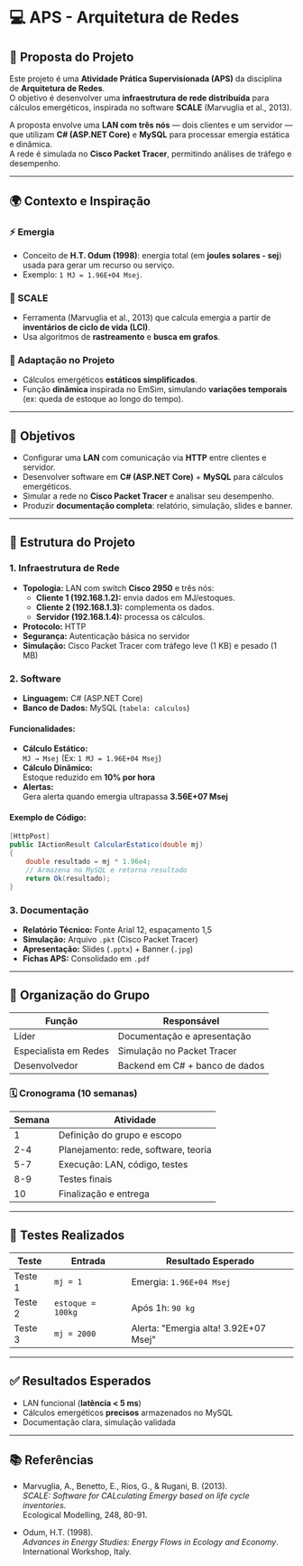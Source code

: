 # 💻 APS - Arquitetura de Redes

## 📌 Proposta do Projeto

Este projeto é uma **Atividade Prática Supervisionada (APS)** da disciplina de **Arquitetura de Redes**.  
O objetivo é desenvolver uma **infraestrutura de rede distribuída** para cálculos emergéticos, inspirada no software **SCALE** (Marvuglia et al., 2013).

A proposta envolve uma **LAN com três nós** — dois clientes e um servidor — que utilizam **C# (ASP.NET Core)** e **MySQL** para processar emergia estática e dinâmica.  
A rede é simulada no **Cisco Packet Tracer**, permitindo análises de tráfego e desempenho.

---

## 🌍 Contexto e Inspiração

### ⚡ Emergia
- Conceito de **H.T. Odum (1998)**: energia total (em **joules solares - sej**) usada para gerar um recurso ou serviço.  
- Exemplo: `1 MJ = 1.96E+04 Msej`.

### 🧠 SCALE
- Ferramenta (Marvuglia et al., 2013) que calcula emergia a partir de **inventários de ciclo de vida (LCI)**.
- Usa algoritmos de **rastreamento** e **busca em grafos**.

### 🔧 Adaptação no Projeto
- Cálculos emergéticos **estáticos simplificados**.
- Função **dinâmica** inspirada no EmSim, simulando **variações temporais** (ex: queda de estoque ao longo do tempo).

---

## 🎯 Objetivos

- Configurar uma **LAN** com comunicação via **HTTP** entre clientes e servidor.  
- Desenvolver software em **C# (ASP.NET Core)** + **MySQL** para cálculos emergéticos.  
- Simular a rede no **Cisco Packet Tracer** e analisar seu desempenho.  
- Produzir **documentação completa**: relatório, simulação, slides e banner.

---

## 🧱 Estrutura do Projeto

### 1. Infraestrutura de Rede

- **Topologia:** LAN com switch **Cisco 2950** e três nós:
  - **Cliente 1 (192.168.1.2):** envia dados em MJ/estoques.
  - **Cliente 2 (192.168.1.3):** complementa os dados.
  - **Servidor (192.168.1.4):** processa os cálculos.
- **Protocolo:** HTTP  
- **Segurança:** Autenticação básica no servidor  
- **Simulação:** Cisco Packet Tracer com tráfego leve (1 KB) e pesado (1 MB)

### 2. Software

- **Linguagem:** C# (ASP.NET Core)  
- **Banco de Dados:** MySQL (`tabela: calculos`)  

#### Funcionalidades:
- **Cálculo Estático:**  
  `MJ → Msej` (Ex: `1 MJ = 1.96E+04 Msej`)  
- **Cálculo Dinâmico:**  
  Estoque reduzido em **10% por hora**  
- **Alertas:**  
  Gera alerta quando emergia ultrapassa **3.56E+07 Msej**

#### Exemplo de Código:
```csharp
[HttpPost]
public IActionResult CalcularEstatico(double mj)
{
    double resultado = mj * 1.96e4;
    // Armazena no MySQL e retorna resultado
    return Ok(resultado);
}
```

### 3. Documentação

- **Relatório Técnico:** Fonte Arial 12, espaçamento 1,5  
- **Simulação:** Arquivo `.pkt` (Cisco Packet Tracer)  
- **Apresentação:** Slides (`.pptx`) + Banner (`.jpg`)  
- **Fichas APS:** Consolidado em `.pdf`

---

## 👥 Organização do Grupo

| Função                | Responsável                      |
|-----------------------|----------------------------------|
| Líder                 | Documentação e apresentação      |
| Especialista em Redes | Simulação no Packet Tracer       |
| Desenvolvedor         | Backend em C# + banco de dados   |

### 🗓️ Cronograma (10 semanas)

| Semana | Atividade                         |
|--------|-----------------------------------|
| 1      | Definição do grupo e escopo       |
| 2-4    | Planejamento: rede, software, teoria |
| 5-7    | Execução: LAN, código, testes     |
| 8-9    | Testes finais                     |
| 10     | Finalização e entrega            |

---

## 🧪 Testes Realizados

| Teste        | Entrada           | Resultado Esperado                    |
|--------------|-------------------|---------------------------------------|
| Teste 1      | `mj = 1`          | Emergia: `1.96E+04 Msej`              |
| Teste 2      | `estoque = 100kg` | Após 1h: `90 kg`                      |
| Teste 3      | `mj = 2000`       | Alerta: "Emergia alta! 3.92E+07 Msej" |

---

## ✅ Resultados Esperados

- LAN funcional (**latência < 5 ms**)  
- Cálculos emergéticos **precisos** armazenados no MySQL  
- Documentação clara, simulação validada

---

## 📚 Referências

- Marvuglia, A., Benetto, E., Rios, G., & Rugani, B. (2013).  
  *SCALE: Software for CALculating Emergy based on life cycle inventories*.  
  Ecological Modelling, 248, 80-91.

- Odum, H.T. (1998).  
  *Advances in Energy Studies: Energy Flows in Ecology and Economy*.  
  International Workshop, Italy.
